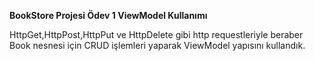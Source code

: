 **BookStore Projesi Ödev 1 ViewModel Kullanımı**

HttpGet,HttpPost,HttpPut ve HttpDelete gibi http requestleriyle beraber Book nesnesi için CRUD işlemleri yaparak ViewModel yapısını kullandık.
